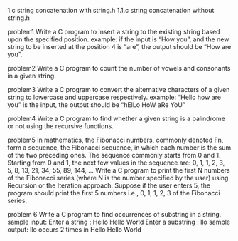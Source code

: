 1.c string concatenation with string.h
1.1.c string concatenation without string.h



problem1
Write a C program to insert a string to the existing string based upon the specified position.
example: if the input is “How you”, and the new string to be inserted at the position 4 is “are”, the
output should be “How are you”.

problem2
Write a C program to count the number of vowels and consonants in a given string.

problem3
Write a C program to convert the alternative characters of a given string to lowercase and uppercase
respectively.
example: “Hello how are you” is the input, the output should be “hElLo HoW aRe YoU”

problem4
Write a C program to find whether a given string is a palindrome or not using the recursive
functions.

problem5
In mathematics, the Fibonacci numbers, commonly denoted Fn, form a sequence, the Fibonacci
sequence, in which each number is the sum of the two preceding ones. The sequence commonly
starts from 0 and 1. Starting from 0 and 1, the next few values in the sequence are: 0, 1, 1, 2, 3, 5, 8,
13, 21, 34, 55, 89, 144, ...
Write a C program to print the first N numbers of the Fibonacci series (where N is the number
specified by the user) using Recursion or the Iteration approach. Suppose if the user enters 5, the
program should print the first 5 numbers i.e., 0, 1, 1, 2, 3 of the Fibonacci series.

problem 6
Write a C program to find occurrences of substring in a string.
sample input:
Enter a string : Hello Hello World
Enter a substring : llo
sample output:
llo occurs 2 times in Hello Hello World